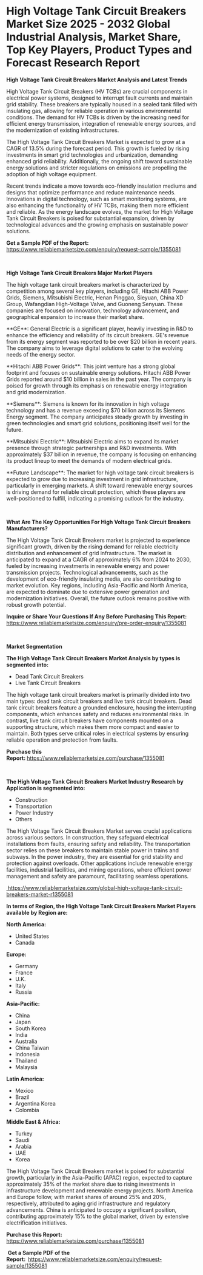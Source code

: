 <p><h1>High Voltage Tank Circuit Breakers Market Size 2025 - 2032 Global Industrial Analysis, Market Share, Top Key Players, Product Types and Forecast Research Report</h1></p><p><strong>High Voltage Tank Circuit Breakers Market Analysis and Latest Trends</strong></p>
<p><p>High Voltage Tank Circuit Breakers (HV TCBs) are crucial components in electrical power systems, designed to interrupt fault currents and maintain grid stability. These breakers are typically housed in a sealed tank filled with insulating gas, allowing for reliable operation in various environmental conditions. The demand for HV TCBs is driven by the increasing need for efficient energy transmission, integration of renewable energy sources, and the modernization of existing infrastructures.</p><p>The High Voltage Tank Circuit Breakers Market is expected to grow at a CAGR of 13.5% during the forecast period. This growth is fueled by rising investments in smart grid technologies and urbanization, demanding enhanced grid reliability. Additionally, the ongoing shift toward sustainable energy solutions and stricter regulations on emissions are propelling the adoption of high voltage equipment. </p><p>Recent trends indicate a move towards eco-friendly insulation mediums and designs that optimize performance and reduce maintenance needs. Innovations in digital technology, such as smart monitoring systems, are also enhancing the functionality of HV TCBs, making them more efficient and reliable. As the energy landscape evolves, the market for High Voltage Tank Circuit Breakers is poised for substantial expansion, driven by technological advances and the growing emphasis on sustainable power solutions.</p></p>
<p><strong>Get a Sample PDF of the Report:&nbsp;</strong> <a href="https://www.reliablemarketsize.com/enquiry/request-sample/1355081?utm_campaign=2955&utm_medium=2&utm_source=Github&utm_content=ia&utm_term=12042025&utm_id=high-voltage-tank-circuit-breakers">https://www.reliablemarketsize.com/enquiry/request-sample/1355081</a></p>
<p>&nbsp;</p>
<p><strong>High Voltage Tank Circuit Breakers Major Market Players</strong></p>
<p><p>The high voltage tank circuit breakers market is characterized by competition among several key players, including GE, Hitachi ABB Power Grids, Siemens, Mitsubishi Electric, Henan Pinggao, Sieyuan, China XD Group, Wafangdian High-Voltage Valve, and Guoneng Senyuan. These companies are focused on innovation, technology advancement, and geographical expansion to increase their market share.</p><p>**GE**: General Electric is a significant player, heavily investing in R&D to enhance the efficiency and reliability of its circuit breakers. GE's revenue from its energy segment was reported to be over $20 billion in recent years. The company aims to leverage digital solutions to cater to the evolving needs of the energy sector.</p><p>**Hitachi ABB Power Grids**: This joint venture has a strong global footprint and focuses on sustainable energy solutions. Hitachi ABB Power Grids reported around $10 billion in sales in the past year. The company is poised for growth through its emphasis on renewable energy integration and grid modernization.</p><p>**Siemens**: Siemens is known for its innovation in high voltage technology and has a revenue exceeding $70 billion across its Siemens Energy segment. The company anticipates steady growth by investing in green technologies and smart grid solutions, positioning itself well for the future.</p><p>**Mitsubishi Electric**: Mitsubishi Electric aims to expand its market presence through strategic partnerships and R&D investments. With approximately $37 billion in revenue, the company is focusing on enhancing its product lineup to meet the demands of modern electrical grids.</p><p>**Future Landscape**: The market for high voltage tank circuit breakers is expected to grow due to increasing investment in grid infrastructure, particularly in emerging markets. A shift toward renewable energy sources is driving demand for reliable circuit protection, which these players are well-positioned to fulfill, indicating a promising outlook for the industry.</p></p>
<p>&nbsp;</p>
<p><strong>What Are The Key Opportunities For High Voltage Tank Circuit Breakers Manufacturers?</strong></p>
<p><p>The High Voltage Tank Circuit Breakers market is projected to experience significant growth, driven by the rising demand for reliable electricity distribution and enhancement of grid infrastructure. The market is anticipated to expand at a CAGR of approximately 6% from 2024 to 2030, fueled by increasing investments in renewable energy and power transmission projects. Technological advancements, such as the development of eco-friendly insulating media, are also contributing to market evolution. Key regions, including Asia-Pacific and North America, are expected to dominate due to extensive power generation and modernization initiatives. Overall, the future outlook remains positive with robust growth potential.</p></p>
<p><strong>Inquire or Share Your Questions If Any Before Purchasing This Report:</strong> <a href="https://www.reliablemarketsize.com/enquiry/pre-order-enquiry/1355081?utm_campaign=2955&utm_medium=2&utm_source=Github&utm_content=ia&utm_term=12042025&utm_id=high-voltage-tank-circuit-breakers">https://www.reliablemarketsize.com/enquiry/pre-order-enquiry/1355081</a></p>
<p>&nbsp;</p>
<p><strong>Market Segmentation</strong></p>
<p><strong>The High Voltage Tank Circuit Breakers Market Analysis by types is segmented into:</strong></p>
<p><ul><li>Dead Tank Circuit Breakers</li><li>Live Tank Circuit Breakers</li></ul></p>
<p><p>The high voltage tank circuit breakers market is primarily divided into two main types: dead tank circuit breakers and live tank circuit breakers. Dead tank circuit breakers feature a grounded enclosure, housing the interrupting components, which enhances safety and reduces environmental risks. In contrast, live tank circuit breakers have components mounted on a supporting structure, which makes them more compact and easier to maintain. Both types serve critical roles in electrical systems by ensuring reliable operation and protection from faults.</p></p>
<p><strong>Purchase this Report:&nbsp;</strong><a href="https://www.reliablemarketsize.com/purchase/1355081?utm_campaign=2955&utm_medium=2&utm_source=Github&utm_content=ia&utm_term=12042025&utm_id=high-voltage-tank-circuit-breakers">https://www.reliablemarketsize.com/purchase/1355081</a></p>
<p>&nbsp;</p>
<p><strong>The High Voltage Tank Circuit Breakers Market Industry Research by Application is segmented into:</strong></p>
<p><ul><li>Construction</li><li>Transportation</li><li>Power Industry</li><li>Others</li></ul></p>
<p><p>The High Voltage Tank Circuit Breakers Market serves crucial applications across various sectors. In construction, they safeguard electrical installations from faults, ensuring safety and reliability. The transportation sector relies on these breakers to maintain stable power in trains and subways. In the power industry, they are essential for grid stability and protection against overloads. Other applications include renewable energy facilities, industrial facilities, and mining operations, where efficient power management and safety are paramount, facilitating seamless operations.</p></p>
<p><a href="https://www.reliablemarketsize.com/global-high-voltage-tank-circuit-breakers-market-r1355081?utm_campaign=2955&utm_medium=2&utm_source=Github&utm_content=ia&utm_term=12042025&utm_id=high-voltage-tank-circuit-breakers">&nbsp;https://www.reliablemarketsize.com/global-high-voltage-tank-circuit-breakers-market-r1355081</a></p>
<p><strong>In terms of Region, the High Voltage Tank Circuit Breakers Market Players available by Region are:</strong></p>
<p>
    <p> <strong> North America: </strong>
        <ul>
            <li>United States</li>
            <li>Canada</li>
        </ul>
        </p> 
    <p> <strong> Europe: </strong>
        <ul>
            <li>Germany</li>
            <li>France</li>
            <li>U.K.</li>
            <li>Italy</li>
            <li>Russia</li>
        </ul>
        </p> 
    <p> <strong> Asia-Pacific: </strong>
        <ul>
            <li>China</li>
            <li>Japan</li>
            <li>South Korea</li>
            <li>India</li>
            <li>Australia</li>
            <li>China Taiwan</li>
            <li>Indonesia</li>
            <li>Thailand</li>
            <li>Malaysia</li>
        </ul>
        </p> 
    <p> <strong> Latin America: </strong>
        <ul>
            <li>Mexico</li>
            <li>Brazil</li>
            <li>Argentina Korea</li>
            <li>Colombia</li>
        </ul>
        </p> 
    <p> <strong> Middle East & Africa: </strong>
        <ul>
            <li>Turkey</li>
            <li>Saudi</li>
            <li>Arabia</li>
            <li>UAE</li>
            <li>Korea</li>
        </ul>
    </p>
    </p>
<p><p>The High Voltage Tank Circuit Breakers market is poised for substantial growth, particularly in the Asia-Pacific (APAC) region, expected to capture approximately 35% of the market share due to rising investments in infrastructure development and renewable energy projects. North America and Europe follow, with market shares of around 25% and 20%, respectively, attributed to aging grid infrastructure and regulatory advancements. China is anticipated to occupy a significant position, contributing approximately 15% to the global market, driven by extensive electrification initiatives.</p></p>
<p><strong>Purchase this Report: </strong><a href="https://www.reliablemarketsize.com/purchase/1355081?utm_campaign=2955&utm_medium=2&utm_source=Github&utm_content=ia&utm_term=12042025&utm_id=high-voltage-tank-circuit-breakers">https://www.reliablemarketsize.com/purchase/1355081</a></p>
<p>&nbsp;<strong>Get a Sample PDF of the Report:&nbsp;&nbsp;</strong><a href="https://www.reliablemarketsize.com/enquiry/request-sample/1355081?utm_campaign=2955&utm_medium=2&utm_source=Github&utm_content=ia&utm_term=12042025&utm_id=high-voltage-tank-circuit-breakers">https://www.reliablemarketsize.com/enquiry/request-sample/1355081</a></p>
<p><strong></strong></p>
<p><p></p><p></p><p></p></p>